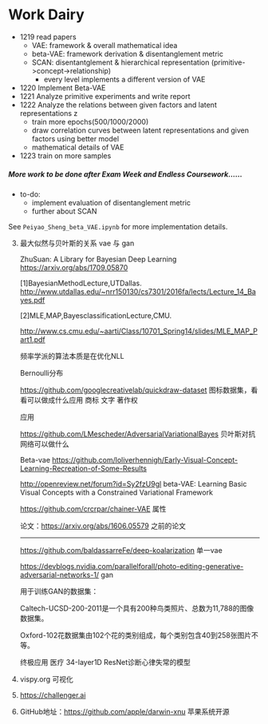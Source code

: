 # Work Dairy

* 1219 read papers
    * VAE: framework & overall mathematical idea
    * beta-VAE: framework derivation & disentanglement metric
    * SCAN: disentantglement & hierarchical representation (primitive->concept->relationship)
        * every level implements a different version of VAE
* 1220 Implement Beta-VAE
* 1221 Analyze primitive experiments and write report
* 1222 Analyze the relations between given factors and latent representations z
    * train more epochs(500/1000/2000)
    * draw correlation curves between latent representations and given factors using better model
    * mathematical details of VAE
* 1223 train on more samples

##### More work to be done after Exam Week and Endless Coursework……
* to-do:
    * implement evaluation of disentanglement metric
    * further about SCAN
    
    

See `Peiyao_Sheng_beta_VAE.ipynb` for more implementation details.




3.  最大似然与贝叶斯的关系 vae 与 gan
    
    ZhuSuan: A Library for Bayesian Deep Learning
    https://arxiv.org/abs/1709.05870 

    [1]BayesianMethodLecture,UTDallas.
    http://www.utdallas.edu/~nrr150130/cs7301/2016fa/lects/Lecture_14_Bayes.pdf

    [2]MLE,MAP,BayesclassificationLecture,CMU.
    
    http://www.cs.cmu.edu/~aarti/Class/10701_Spring14/slides/MLE_MAP_Part1.pdf

     频率学派的算法本质是在优化NLL
     
     Bernoulli分布
     
     https://github.com/googlecreativelab/quickdraw-dataset  图标数据集，看看可以做成什么应用  商标 文字 著作权
     
     
     应用
     
     https://github.com/LMescheder/AdversarialVariationalBayes  贝叶斯对抗网络可以做什么
     
     Beta-vae
     https://github.com/loliverhennigh/Early-Visual-Concept-Learning-Recreation-of-Some-Results
     
     http://openreview.net/forum?id=Sy2fzU9gl  beta-VAE: Learning Basic Visual Concepts with a Constrained Variational Framework
     
     https://github.com/crcrpar/chainer-VAE 属性
     
     论文：https://arxiv.org/abs/1606.05579 之前的论文

     ---------------------------

     https://github.com/baldassarreFe/deep-koalarization 单一vae

      https://devblogs.nvidia.com/parallelforall/photo-editing-generative-adversarial-networks-1/  gan

     用于训练GAN的数据集：
    
    Caltech-UCSD-200-2011是一个具有200种鸟类照片、总数为11,788的图像数据集。

     Oxford-102花数据集由102个花的类别组成，每个类别包含40到258张图片不等。

    终极应用 医疗
    34-layer1D ResNet诊断心律失常的模型 


4.    vispy.org 可视化

5.    https://challenger.ai

6.   
     GitHub地址：https://github.com/apple/darwin-xnu 苹果系统开源
 
